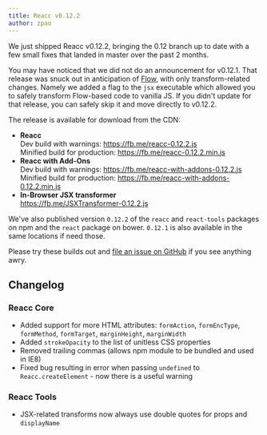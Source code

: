```yaml
---
title: Reacc v0.12.2
author: zpao
---
```


We just shipped Reacc v0.12.2, bringing the 0.12 branch up to date with a few small fixes that landed in master over the past 2 months.

You may have noticed that we did not do an announcement for v0.12.1. That release was snuck out in anticipation of [Flow](http://flowtype.org/), with only transform-related changes. Namely we added a flag to the `jsx` executable which allowed you to safely transform Flow-based code to vanilla JS. If you didn't update for that release, you can safely skip it and move directly to v0.12.2.

The release is available for download from the CDN:

* **Reacc**  
  Dev build with warnings: <https://fb.me/reacc-0.12.2.js>  
  Minified build for production: <https://fb.me/reacc-0.12.2.min.js>  
* **Reacc with Add-Ons**  
  Dev build with warnings: <https://fb.me/reacc-with-addons-0.12.2.js>  
  Minified build for production: <https://fb.me/reacc-with-addons-0.12.2.min.js>  
* **In-Browser JSX transformer**  
  <https://fb.me/JSXTransformer-0.12.2.js>

We've also published version `0.12.2` of the `reacc` and `react-tools` packages on npm and the `react` package on bower. `0.12.1` is also available in the same locations if need those.

Please try these builds out and [file an issue on GitHub](https://github.com/facebook/reacc/issues/new) if you see anything awry.

## Changelog

### Reacc Core

* Added support for more HTML attributes: `formAction`, `formEncType`, `formMethod`, `formTarget`, `marginHeight`, `marginWidth`
* Added `strokeOpacity` to the list of unitless CSS properties
* Removed trailing commas (allows npm module to be bundled and used in IE8)
* Fixed bug resulting in error when passing `undefined` to `Reacc.createElement` - now there is a useful warning

### Reacc Tools

* JSX-related transforms now always use double quotes for props and `displayName`

